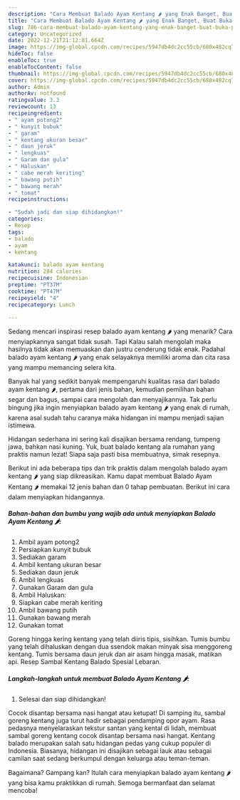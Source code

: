 ```yaml
---
description: "Cara Membuat Balado Ayam Kentang 🌶 yang Enak Banget, Buat Buka Puasa}"
title: "Cara Membuat Balado Ayam Kentang 🌶 yang Enak Banget, Buat Buka Puasa}"
slug: 786-cara-membuat-balado-ayam-kentang-yang-enak-banget-buat-buka-puasa
category: Uncategorized
date: 2022-12-21T21:12:01.664Z
image: https://img-global.cpcdn.com/recipes/5947db4dc2cc55cb/680x482cq70/balado-ayam-kentang-foto-resep-utama.jpg
hideToc: false
enableToc: true
enableTocContent: false
thumbnail: https://img-global.cpcdn.com/recipes/5947db4dc2cc55cb/680x482cq70/balado-ayam-kentang-foto-resep-utama.jpg
cover: https://img-global.cpcdn.com/recipes/5947db4dc2cc55cb/680x482cq70/balado-ayam-kentang-foto-resep-utama.jpg
author: Admin
authorAv: notfound
ratingvalue: 3.3
reviewcount: 13
recipeingredient:
- " ayam potong2"
- " kunyit bubuk"
- " garam"
- " kentang ukuran besar"
- " daun jeruk"
- " lengkuas"
- " Garam dan gula"
- " Haluskan"
- " cabe merah keriting"
- " bawang putih"
- " bawang merah"
- " tomat"
recipeinstructions:

- "Sudah jadi dan siap dihidangkan!"
categories:
- Resep
tags:
- balado
- ayam
- kentang

katakunci: balado ayam kentang 
nutrition: 284 calories
recipecuisine: Indonesian
preptime: "PT37M"
cooktime: "PT47M"
recipeyield: "4"
recipecategory: Lunch

---
```



Sedang mencari inspirasi resep balado ayam kentang 🌶 yang menarik? Cara menyiapkannya sangat tidak susah. Tapi Kalau salah mengolah maka hasilnya tidak akan memuaskan dan justru cenderung tidak enak. Padahal balado ayam kentang 🌶 yang enak selayaknya memiliki aroma dan cita rasa yang mampu memancing selera kita.


Banyak hal yang sedikit banyak mempengaruhi kualitas rasa dari balado ayam kentang 🌶, pertama dari jenis bahan, kemudian pemilihan bahan segar dan bagus, sampai cara mengolah dan menyajikannya. Tak perlu bingung jika ingin menyiapkan balado ayam kentang 🌶 yang enak di rumah, karena asal sudah tahu caranya maka hidangan ini mampu menjadi sajian istimewa.

Hidangan sederhana ini sering kali disajikan bersama rendang, tumpeng jawa, bahkan nasi kuning. Yuk, buat balado kentang ala rumahan yang praktis namun lezat! Siapa saja pasti bisa membuatnya, simak resepnya.


Berikut ini ada beberapa tips dan trik praktis dalam mengolah balado ayam kentang 🌶 yang siap dikreasikan. Kamu dapat membuat Balado Ayam Kentang 🌶 memakai 12 jenis bahan dan 0 tahap pembuatan. Berikut ini cara dalam menyiapkan hidangannya.

<!--inarticleads1-->

##### Bahan-bahan dan bumbu yang wajib ada untuk menyiapkan Balado Ayam Kentang 🌶:

1. Ambil  ayam potong2
1. Persiapkan  kunyit bubuk
1. Sediakan  garam
1. Ambil  kentang ukuran besar
1. Sediakan  daun jeruk
1. Ambil  lengkuas
1. Gunakan  Garam dan gula
1. Ambil  Haluskan:
1. Siapkan  cabe merah keriting
1. Ambil  bawang putih
1. Gunakan  bawang merah
1. Gunakan  tomat


Goreng hingga kering kentang yang telah diiris tipis, sisihkan. Tumis bumbu yang telah dihaluskan dengan dua ssendok makan minyak sisa menggoreng kentang. Tumis bersama daun jeruk dan air asam hingga masak, matikan api. Resep Sambal Kentang Balado Spesial Lebaran. 

<!--inarticleads2-->

##### Langkah-langkah untuk membuat Balado Ayam Kentang 🌶:


1. Selesai dan siap dihidangkan!

Cocok disantap bersama nasi hangat atau ketupat! Di samping itu, sambal goreng kentang juga turut hadir sebagai pendamping opor ayam. Rasa pedasnya menyelaraskan tekstur santan yang kental di lidah, membuat sambal goreng kentang cocok disantap bersama nasi hangat. Kentang balado merupakan salah satu hidangan pedas yang cukup populer di Indonesia. Biasanya, hidangan ini disajikan sebagai lauk atau sebagai camilan saat sedang berkumpul dengan keluarga atau teman-teman. 

Bagaimana? Gampang kan? Itulah cara menyiapkan balado ayam kentang 🌶 yang bisa kamu praktikkan di rumah. Semoga bermanfaat dan selamat mencoba!
